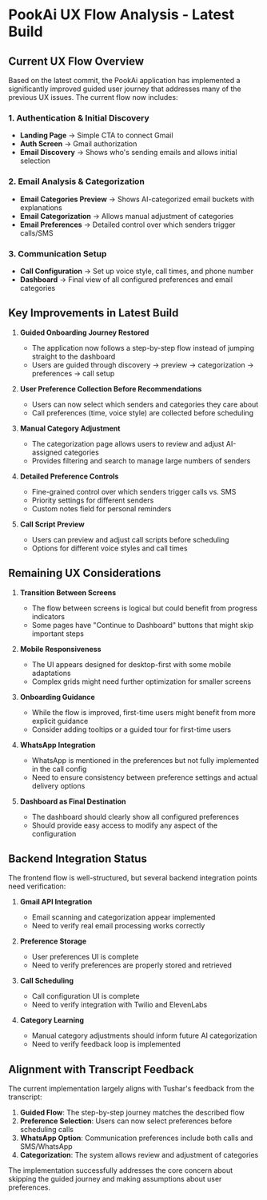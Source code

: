 # PookAi UX Flow Analysis - Latest Build

## Current UX Flow Overview

Based on the latest commit, the PookAi application has implemented a significantly improved guided user journey that addresses many of the previous UX issues. The current flow now includes:

### 1. Authentication & Initial Discovery
- **Landing Page** → Simple CTA to connect Gmail
- **Auth Screen** → Gmail authorization
- **Email Discovery** → Shows who's sending emails and allows initial selection

### 2. Email Analysis & Categorization
- **Email Categories Preview** → Shows AI-categorized email buckets with explanations
- **Email Categorization** → Allows manual adjustment of categories
- **Email Preferences** → Detailed control over which senders trigger calls/SMS

### 3. Communication Setup
- **Call Configuration** → Set up voice style, call times, and phone number
- **Dashboard** → Final view of all configured preferences and email categories

## Key Improvements in Latest Build

1. **Guided Onboarding Journey Restored**
   - The application now follows a step-by-step flow instead of jumping straight to the dashboard
   - Users are guided through discovery → preview → categorization → preferences → call setup

2. **User Preference Collection Before Recommendations**
   - Users can now select which senders and categories they care about
   - Call preferences (time, voice style) are collected before scheduling

3. **Manual Category Adjustment**
   - The categorization page allows users to review and adjust AI-assigned categories
   - Provides filtering and search to manage large numbers of senders

4. **Detailed Preference Controls**
   - Fine-grained control over which senders trigger calls vs. SMS
   - Priority settings for different senders
   - Custom notes field for personal reminders

5. **Call Script Preview**
   - Users can preview and adjust call scripts before scheduling
   - Options for different voice styles and call times

## Remaining UX Considerations

1. **Transition Between Screens**
   - The flow between screens is logical but could benefit from progress indicators
   - Some pages have "Continue to Dashboard" buttons that might skip important steps

2. **Mobile Responsiveness**
   - The UI appears designed for desktop-first with some mobile adaptations
   - Complex grids might need further optimization for smaller screens

3. **Onboarding Guidance**
   - While the flow is improved, first-time users might benefit from more explicit guidance
   - Consider adding tooltips or a guided tour for first-time users

4. **WhatsApp Integration**
   - WhatsApp is mentioned in the preferences but not fully implemented in the call config
   - Need to ensure consistency between preference settings and actual delivery options

5. **Dashboard as Final Destination**
   - The dashboard should clearly show all configured preferences
   - Should provide easy access to modify any aspect of the configuration

## Backend Integration Status

The frontend flow is well-structured, but several backend integration points need verification:

1. **Gmail API Integration**
   - Email scanning and categorization appear implemented
   - Need to verify real email processing works correctly

2. **Preference Storage**
   - User preferences UI is complete
   - Need to verify preferences are properly stored and retrieved

3. **Call Scheduling**
   - Call configuration UI is complete
   - Need to verify integration with Twilio and ElevenLabs

4. **Category Learning**
   - Manual category adjustments should inform future AI categorization
   - Need to verify feedback loop is implemented

## Alignment with Transcript Feedback

The current implementation largely aligns with Tushar's feedback from the transcript:

1. **Guided Flow**: The step-by-step journey matches the described flow
2. **Preference Selection**: Users can now select preferences before scheduling calls
3. **WhatsApp Option**: Communication preferences include both calls and SMS/WhatsApp
4. **Categorization**: The system allows review and adjustment of categories

The implementation successfully addresses the core concern about skipping the guided journey and making assumptions about user preferences.
